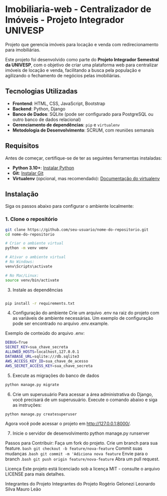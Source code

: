 # Imobiliaria-web - Centralizador de Imóveis - Projeto Integrador UNIVESP

Projeto que gerencia imóveis para locação e venda com redirecionamento para imobiliárias.

Este projeto foi desenvolvido como parte do **Projeto Integrador Semestral da UNIVESP**, com o objetivo de criar uma plataforma web para centralizar imóveis de locação e venda, facilitando a busca pela população e agilizando o fechamento de negócios pelas imobiliárias.

## Tecnologias Utilizadas

- **Frontend**: HTML, CSS, JavaScript, Bootstrap
- **Backend**: Python, Django
- **Banco de Dados**: SQLite (pode ser configurado para PostgreSQL ou outro banco de dados relacional)
- **Gerenciamento de dependências**: `pip` e `virtualenv`
- **Metodologia de Desenvolvimento**: SCRUM, com reuniões semanais

## Requisitos

Antes de começar, certifique-se de ter as seguintes ferramentas instaladas:

- **Python 3.10+**: [Instalar Python](https://www.python.org/downloads/)
- **Git**: [Instalar Git](https://git-scm.com/)
- **Virtualenv** (opcional, mas recomendado): [Documentação do virtualenv](https://virtualenv.pypa.io/en/latest/installation.html)

## Instalação

Siga os passos abaixo para configurar o ambiente localmente:

### 1. Clone o repositório

```bash
git clone https://github.com/seu-usuario/nome-do-repositorio.git
cd nome-do-repositorio

# Criar o ambiente virtual
python -m venv venv

# Ativar o ambiente virtual
# No Windows:
venv\Scripts\activate

# No Mac/Linux:
source venv/bin/activate
```
3. Instale as dependências
```bash

pip install -r requirements.txt
```
4. Configuração do ambiente
Crie um arquivo .env na raiz do projeto com as variáveis de ambiente necessárias. Um exemplo de configuração pode ser encontrado no arquivo .env.example.

Exemplo de conteúdo do arquivo .env:
```bash
DEBUG=True
SECRET_KEY=sua_chave_secreta
ALLOWED_HOSTS=localhost,127.0.0.1
DATABASE_URL=sqlite:///db.sqlite3
AWS_ACCESS_KEY_ID=sua_chave_de_acesso
AWS_SECRET_ACCESS_KEY=sua_chave_secreta
```
5. Execute as migrações do banco de dados
```bash
python manage.py migrate
```
6. Crie um superusuário
Para acessar a área administrativa do Django, você precisará de um superusuário. Execute o comando abaixo e siga as instruções:

```bash
python manage.py createsuperuser

```
Agora você pode acessar o projeto em http://127.0.0.1:8000/.

7. Inicie o servidor de desenvolvimento
python manage.py runserver

Passos para Contribuir:
Faça um fork do projeto.
Crie um branch para sua feature. ```bash git checkout -b feature/nova-feature```
Commit suas mudanças .```bash git commit -m 'Adiciona nova feature```
Envie para o branch .```bash git push origin feature/nova-feature```
Abra um pull request.

Licença
Este projeto está licenciado sob a licença MIT - consulte o arquivo LICENSE para mais detalhes.

Integrantes do Projeto
Integrantes do Projeto
Rogério Gelonezi
Leonardo Silva
Mauro Leão


